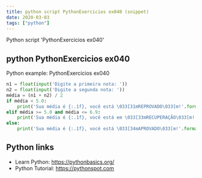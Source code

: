 ```yaml
---
title: python script PythonExercicios ex040 (snippet)
date: 2020-03-03
tags: ["python"]
---
```

Python script 'PythonExercicios ex040'


## python PythonExercicios ex040

Python example: PythonExercicios ex040

```python
n1 = float(input('Digite a primeira nota: '))
n2 = float(input('Digite a segunda nota: '))
média = (n1 + n2) / 2
if média < 5.0:
    print('Sua média é {:.1f}, você está \033[31mREPROVADO\033[m!'.format(média))
elif média >= 5.0 and média <= 6.9:
    print('Sua média é {:.1f}, você está em \033[33mRECUPERAÇÃO\033[m!'.format(média))
else:
    print('Sua média é {:.1f}, você está \033[34mAPROVADO\033[m!'.format(média))

```

## Python links

- Learn Python: https://pythonbasics.org/
- Python Tutorial: https://pythonspot.com
